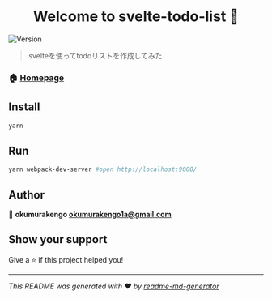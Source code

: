 <h1 align="center">Welcome to svelte-todo-list 👋</h1>
<p>
  <img alt="Version" src="https://img.shields.io/badge/version-1.0.0-blue.svg?cacheSeconds=2592000" />
</p>

> svelteを使ってtodoリストを作成してみた

### 🏠 [Homepage](https://github.com/okumurakengo/svelte-todo-list#readme)

## Install

```sh
yarn
```

## Run

```sh
yarn webpack-dev-server #open http://localhost:9000/
```

## Author

👤 **okumurakengo <okumurakengo1a@gmail.com>**


## Show your support

Give a ⭐️ if this project helped you!

***
_This README was generated with ❤️ by [readme-md-generator](https://github.com/kefranabg/readme-md-generator)_